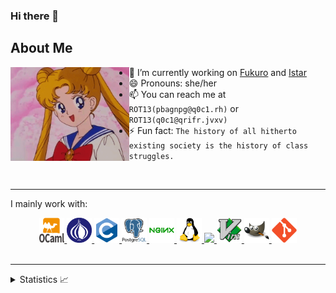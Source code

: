 ### Hi there 👋

## About Me

<img src="sailor_moon_peace.gif" align="left" height="150">

- 🔭 I’m currently working on [Fukuro](https://github.com/d0p1s4m4/Fukuro) and [Istar](https://github.com/d0p1s4m4/Istar)
- 😄 Pronouns: she/her
- 📫 You can reach me at `ROT13(pbagnpg@q0c1.rh)` or `ROT13(q0c1@qrifr.jvxv)`
- ⚡ Fun fact: `The history of all hitherto existing society is the history of class struggles.`


<br/>

---

I mainly work with:

<div align="center">

<a href="https://ocaml.org/">
  <img src="https://raw.githubusercontent.com/devicons/devicon/master/icons/ocaml/ocaml-original-wordmark.svg" width="40px" />
</a>
<a href="https://www.perl.org/">
  <img src="https://raw.githubusercontent.com/devicons/devicon/master/icons/perl/perl-original.svg" width="40px" />
</a>
<a href="https://gcc.gnu.org/">
  <img src="https://raw.githubusercontent.com/devicons/devicon/master/icons/c/c-original.svg" width="40px" />
</a>
<a href="https://www.postgresql.org/">
  <img src="https://raw.githubusercontent.com/devicons/devicon/master/icons/postgresql/postgresql-original-wordmark.svg" width="40px" />
</a>
<a href="https://www.nginx.com/">
  <img src="https://raw.githubusercontent.com/devicons/devicon/master/icons/nginx/nginx-original.svg"  width="40px">
</a>
<a href="https://kernel.org/">
  <img src="https://raw.githubusercontent.com/devicons/devicon/master/icons/linux/linux-original.svg" width="40px" />
</a>
<a href="https://www.gnu.org/software/emacs/">
  <img src="https://upload.wikimedia.org/wikipedia/commons/0/08/EmacsIcon.svg" width="40px" />
</a>
<a href="https://www.vim.org/">
  <img src="https://raw.githubusercontent.com/devicons/devicon/master/icons/vim/vim-original.svg" width="40px" />
</a>
<a href="https://www.gimp.org/">
  <img src="https://raw.githubusercontent.com/devicons/devicon/master/icons/gimp/gimp-original.svg" width="40px" />
</a>
<a href="https://git-scm.com/">
  <img src="https://raw.githubusercontent.com/devicons/devicon/master/icons/git/git-original.svg" width="40px">
</a>

</div>


<br/>

---

<details>
<summary>Statistics 📈</summary>
<div align="center">

<picture>
  <source media="(prefers-color-scheme: dark)" srcset="https://github-readme-stats.vercel.app/api?username=d0p1s4m4&show_icons=true&theme=github_dark&layout=compact&hide_border=true&count_private=true">
  <img alt="d0p1's github stats" src="https://github-readme-stats.vercel.app/api?username=d0p1s4m4&show_icons=true&theme=graywhite&layout=compact&hide_border=true&count_private=true">
</picture>
<picture>
  <source media="(prefers-color-scheme: dark)" srcset="https://github-readme-stats.vercel.app/api/top-langs/?username=d0p1s4m4&hide=html,Makefile&theme=github_dark&layout=compact&hide_border=true">
  <img alt="Top Langs" src="https://github-readme-stats.vercel.app/api/top-langs/?username=d0p1s4m4&theme=graywhite&hide=html,Makefile&layout=compact&hide_border=true">
</picture>

</div>

<!--START_SECTION:waka-->

```text
C                 9 hrs 56 mins   █████████▓░░░░░░░░░░░░░░░   39.12 %
Makefile          4 hrs 34 mins   ████▒░░░░░░░░░░░░░░░░░░░░   17.98 %
C++               1 hr 49 mins    █▓░░░░░░░░░░░░░░░░░░░░░░░   07.16 %
Other             1 hr 42 mins    █▓░░░░░░░░░░░░░░░░░░░░░░░   06.72 %
```

<!--END_SECTION:waka-->

</details>

